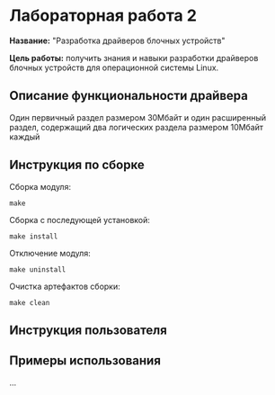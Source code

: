 # Лабораторная работа 2

**Название:** "Разработка драйверов блочных устройств"

**Цель работы:** получить знания и навыки разработки драйверов блочных 
устройств для операционной системы Linux.

## Описание функциональности драйвера

Один первичный раздел размером 30Мбайт и один расширенный раздел, содержащий два логических раздела размером 10Мбайт каждый

## Инструкция по сборке

Сборка модуля:

```
make
```

Сборка с последующей установкой:

```
make install
```

Отключение модуля:

```
make uninstall
```

Очистка артефактов сборки:

```
make clean
```

## Инструкция пользователя



## Примеры использования

...
